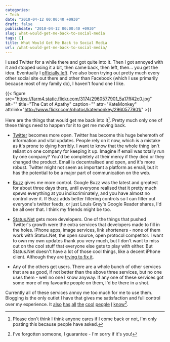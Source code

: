 ```yaml
---
categories:
- Tech
date: "2010-04-12 00:00:40 +0930"
draft: false
publishdate: "2010-04-12 00:00:40 +0930"
slug: what-would-get-me-back-to-social-media
tags: []
title: What Would Get Me Back to Social Media
url: /what-would-get-me-back-to-social-media/
---
```


I used Twitter for a while there and got quite into it. Then I got annoyed with it and stopped using it a bit, then came back, then left, then... you get the idea. Eventually I [officially left](http://twitter.com/joshnunn/status/10655459092). I've also been trying out pretty much every other social site out there and other than Facebook (which I use primarily because most of my family do), I haven't found one I like.

{{< figure src="https://farm4.static.flickr.com/3174/2960577901_5a17ff42c0.jpg" alt="" title="The Cat of Apathy" caption="" attr="KateMonkey" attrlink="http://www.flickr.com/photos/katemonkey/2960577901/"  >}}

Here are the things that would get me back into it[^1]. Pretty much only one of these things need to happen for it to get me moving back.

-   [Twitter](http://twitter.com/) becomes more open. Twitter has become this huge behemoth of information and vital updates. People rely on it now, which is a mistake as it's prone to dying horribly. I want to know that the whole thing isn't reliant on one company for keeping it up. Imagine if email was totally run by one company? You'd be completely at their mercy if they died or they changed the product. Email is decentralised and open, and it's more robust. Twitter might not seem as important a platform as email, but it has the potential to be a major part of communication on the web.

-   [Buzz](http://buzz.google.com/) gives me more control. Google Buzz was the latest and greatest for about three days there, until everyone realised that it pretty much spews everything at you indiscriminately, and you have almost no control over it. If Buzz adds better filtering controls so I can filter out everyone's twitter feeds, or just Louis Grey's Google Reader shares, I'd be all over that. I think my friends might be too.

-   [Status.Net](http://status.net/) gets more developers. One of the things that pushed Twitter's growth were the extra services that developers made to fill in the holes. iPhone apps, image services, link shorteners - none of them work with Status.Net, the open source, open protocol competitor. I want to own my own updates thank you very much, but I don't want to miss out on the cool stuff that everyone else gets to play with either. But Status.Net doesn't have a lot of those cool things, like a decent iPhone client. Although they are [trying to fix it](http://status.net/2010/04/11/statusnet-for-twitter-developers).

-   Any of the others get users. There are a whole bunch of other services that are as good, if not better than the above three services, but no one uses them - well no one I know anyway. If any one of these services got some more of my favourite people on them, I'd be there in a shot.

Currently all of these services annoy me too much for me to use them. Blogging is the only outlet I have that gives me satisfaction and full control over my experience. It [also](http://blog.tarynhicks.com.au/) [has](http://zombieskittles.com/) [all](http://rubenerd.com/) [the](http://vanillasilence.com/) [cool](http://paulhedger.com/) [people](http://taciturnly.com/) [I](http://lordfolland.blogspot.com/) [know](http://ediblehat.wordpress.com/)[^2].

[^1]: Please don't think I think anyone cares if I come back or not, I'm only posting this because people have asked.
[^2]: I've forgotten someone, I guarantee - I'm sorry if it's you!
